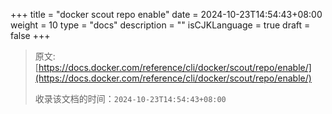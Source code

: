 +++
title = "docker scout repo enable"
date = 2024-10-23T14:54:43+08:00
weight = 10
type = "docs"
description = ""
isCJKLanguage = true
draft = false
+++

> 原文: [https://docs.docker.com/reference/cli/docker/scout/repo/enable/](https://docs.docker.com/reference/cli/docker/scout/repo/enable/)
>
> 收录该文档的时间：`2024-10-23T14:54:43+08:00`
